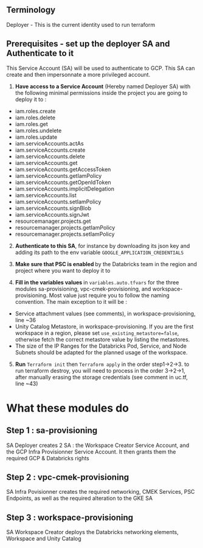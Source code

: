 ## Terminology 

Deployer - This is the current identity used to run terraform


## Prerequisites - set up the deployer SA and Authenticate to it

This Service Account (SA) will be used to authenticate to GCP. This SA can create and then impersonnate a more privileged account.

1. <b>Have access to a Service Account</b> (Hereby named Deployer SA) with the following minimal permissions inside the project you are going to deploy it to :
- iam.roles.create
- iam.roles.delete
- iam.roles.get
- iam.roles.undelete
- iam.roles.update
- iam.serviceAccounts.actAs
- iam.serviceAccounts.create
- iam.serviceAccounts.delete
- iam.serviceAccounts.get
- iam.serviceAccounts.getAccessToken
- iam.serviceAccounts.getIamPolicy
- iam.serviceAccounts.getOpenIdToken
- iam.serviceAccounts.implicitDelegation
- iam.serviceAccounts.list
- iam.serviceAccounts.setIamPolicy
- iam.serviceAccounts.signBlob
- iam.serviceAccounts.signJwt
- resourcemanager.projects.get
- resourcemanager.projects.getIamPolicy
- resourcemanager.projects.setIamPolicy

2. <b>Authenticate to this SA</b>, for instance by downloading its json key and adding its path to the env variable `GOOGLE_APPLICATION_CREDENTIALS`

3. <b>Make sure that PSC is enabled </b> by the Databricks team in the region and project where you want to deploy it to

4. <b>Fill in the variables values </b> in `variables.auto.tfvars` for the three modules sa-provisioning, vpc-cmek-provisioning, and workspace-provisioning. Most value just require you to follow the naming convention. The main exception to it will be :
- Service attachment values (see comments), in workspace-provisioning, line ~36
- Unity Catalog Metastore, in workspace-provisioning. If you are the first workspace in a region, please set `use_existing_metastore=false`, otherwise fetch the correct metastore value by listing the metastores. 
- The size of the IP Ranges for the Databricks Pod, Service, and Node Subnets should be adapted for the planned usage of the workspace.

5. <b>Run</b> `Terraform init` then `Terraform apply` in the order step1->2->3. to run terraform destroy, you will need to process in the order 3->2->1, after manually erasing the storage credentials (see comment in uc.tf, line ~43)

# What these modules do

## Step 1 : sa-provisioning 
SA Deployer creates 2 SA : the Workspace Creator Service Account, and the GCP Infra Provisionner Service Account. It then grants them the required GCP & Databricks rights

## Step 2 : vpc-cmek-provisioning
SA Infra Povisionner creates the required networking, CMEK Services, PSC Endpoints, as well as the required alteration to the GKE SA

## Step 3 : workspace-provisioning
SA Workspace Creator deploys the Databricks networking elements, Workspace and Unity Catalog